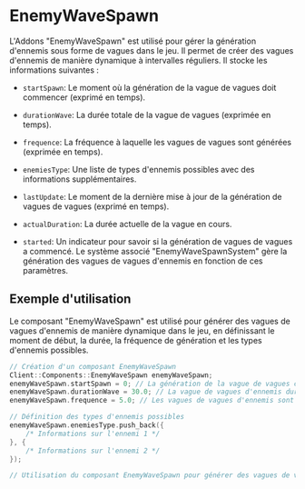 # EnemyWaveSpawn
L'Addons "EnemyWaveSpawn" est utilisé pour gérer la génération d'ennemis sous forme de vagues dans le jeu. Il permet de créer des vagues d'ennemis de manière dynamique à intervalles réguliers. Il stocke les informations suivantes :

- `startSpawn`: Le moment où la génération de la vague de vagues doit commencer (exprimé en temps).


- `durationWave`: La durée totale de la vague de vagues (exprimée en temps).


- `frequence`: La fréquence à laquelle les vagues de vagues sont générées (exprimée en temps).


- `enemiesType`: Une liste de types d'ennemis possibles avec des informations supplémentaires.


- `lastUpdate`: Le moment de la dernière mise à jour de la génération de vagues de vagues (exprimé en temps).


- `actualDuration`: La durée actuelle de la vague en cours.


- `started`: Un indicateur pour savoir si la génération de vagues de vagues a commencé.
Le système associé "EnemyWaveSpawnSystem" gère la génération des vagues de vagues d'ennemis en fonction de ces paramètres.

## Exemple d'utilisation
Le composant "EnemyWaveSpawn" est utilisé pour générer des vagues de vagues d'ennemis de manière dynamique dans le jeu, en définissant le moment de début, la durée, la fréquence de génération et les types d'ennemis possibles.

```cpp
// Création d'un composant EnemyWaveSpawn
Client::Components::EnemyWaveSpawn enemyWaveSpawn;
enemyWaveSpawn.startSpawn = 0; // La génération de la vague de vagues commence dès le début du jeu
enemyWaveSpawn.durationWave = 30.0; // La vague de vagues d'ennemis dure 30 secondes
enemyWaveSpawn.frequence = 5.0; // Les vagues de vagues d'ennemis sont générées toutes les 5 secondes

// Définition des types d'ennemis possibles
enemyWaveSpawn.enemiesType.push_back({
    /* Informations sur l'ennemi 1 */
}, {
    /* Informations sur l'ennemi 2 */
});

// Utilisation du composant EnemyWaveSpawn pour générer des vagues de vagues d'ennemis
```